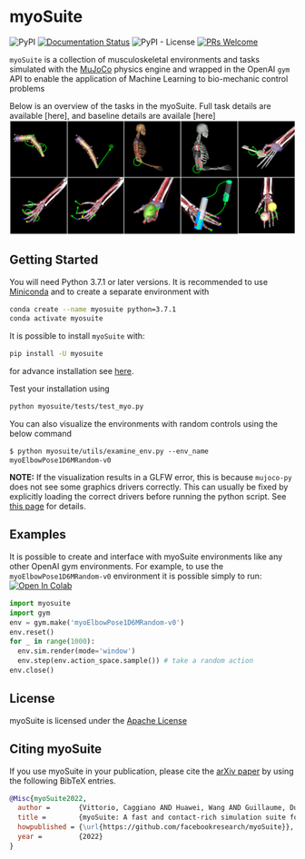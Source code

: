 <!-- =================================================
# Copyright (c) Facebook, Inc. and its affiliates
Authors  :: Vikash Kumar (vikashplus@gmail.com), Vittorio Caggiano (caggiano@gmail.com)
================================================= -->

# myoSuite
![PyPI](https://img.shields.io/pypi/v/myosuite)
[![Documentation Status](https://readthedocs.org/projects/myosuite/badge/?version=latest)](https://myosuite.readthedocs.io/en/latest/?badge=latest)
![PyPI - License](https://img.shields.io/pypi/l/myosuite)
[![PRs Welcome](https://img.shields.io/badge/PRs-welcome-brightgreen.svg)](https://github.com/facebookresearch/myosuite/blob/main/docs/CONTRIBUTING.md)

`myoSuite` is a collection of musculoskeletal environments and tasks simulated with the [MuJoCo](http://www.mujoco.org/) physics engine and wrapped in the OpenAI ``gym`` API to enable the application of Machine Learning to bio-mechanic control problems

Below is an overview of the tasks in the myoSuite. Full task details are available [here], and baseline details are availale [here]
<img width="1240" alt="TasksALL" src="./docs/source/images/myoSuite_All.png">


## Getting Started
You will need Python 3.7.1 or later versions. 
It is recommended to use [Miniconda](https://docs.conda.io/en/latest/miniconda.html#latest-miniconda-installer-links) and to create a separate environment with 
``` bash
conda create --name myosuite python=3.7.1
conda activate myosuite
```

It is possible to install `myoSuite` with:
``` bash
pip install -U myosuite
```
for advance installation see [here](wwwTBD).

Test your installation using
``` bash
python myosuite/tests/test_myo.py
```

You can also visualize the environments with random controls using the below command
```
$ python myosuite/utils/examine_env.py --env_name myoElbowPose1D6MRandom-v0
```
**NOTE:** If the visualization results in a GLFW error, this is because `mujoco-py` does not see some graphics drivers correctly. This can usually be fixed by explicitly loading the correct drivers before running the python script. See [this page](https://github.com/aravindr93/mjrl/tree/master/setup#known-issues) for details.

## Examples
It is possible to create and interface with myoSuite environments like any other OpenAI gym environments. For example, to use the `myoElbowPose1D6MRandom-v0` environment it is possible simply to run: [![Open In Colab](https://colab.research.google.com/assets/colab-badge.svg)](https://colab.research.google.com/drive/1YFqvzspGoKTWmWcFzgWYEAxq7CQpki2G?usp=sharing)


```python
import myosuite
import gym
env = gym.make('myoElbowPose1D6MRandom-v0')
env.reset()
for _ in range(1000):
  env.sim.render(mode='window')
  env.step(env.action_space.sample()) # take a random action
env.close()
```

## License

myoSuite is licensed under the [Apache License](LICENSE)

## Citing myoSuite

If you use myoSuite in your publication, please cite the [arXiv paper](www) by using the following BibTeX entries.

```BibTeX
@Misc{myoSuite2022,
  author =       {Vittorio, Caggiano AND Huawei, Wang AND Guillaume, Durandau AND Massimo, Sartori AND Vikash, Kumar},
  title =        {myoSuite: A fast and contact-rich simulation suite for musculoskeletal motor control},
  howpublished = {\url{https://github.com/facebookresearch/myoSuite}},
  year =         {2022}
}
```

